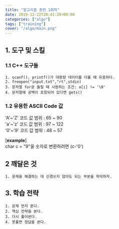 ```yaml
---
title: "알고리즘 훈련 1회차"
date: 2019-12-22T20:41:28+09:00
categories: ["algo"]
tags: ["training"]
cover: "/algo/main.png"
---
```

## 1. 도구 및 스킬
### 1.1 C++ 도구들
	1. scanf(), printf()가 대용량 데이터를 다룰 때 유용하다.
	2. freopen("input.txt","rt",stdin)
	3. 문자열 for문 돌릴 때 사용하는 조건: a[i] != '\0'
    4. 문자열에 공백이 포함되어 있다면 gets()

### 1.2 유용한 ASCII Code 값
'A'~'Z' 코드 값 범위 : 65 ~ 90 \
'a'~'z' 코드 값 범위 : 97 ~ 122 \
'0'~'9' 코드 값 범위 : 48 ~ 57

[**example**] \
char c = "9"울 숫자로 변환하려면 (c-'0')

## 2 깨달은 것
    1. 문제을 해결하는 데 신경쓰지 않아도 되는 부분을 파악하자.

## 3. 학습 전략
    1. 문제 먼저 푼다.
    2. 핵심 전략을 본다.
    3. 다시 풀어본다.
    4. 못풀면 정답을 본다.



